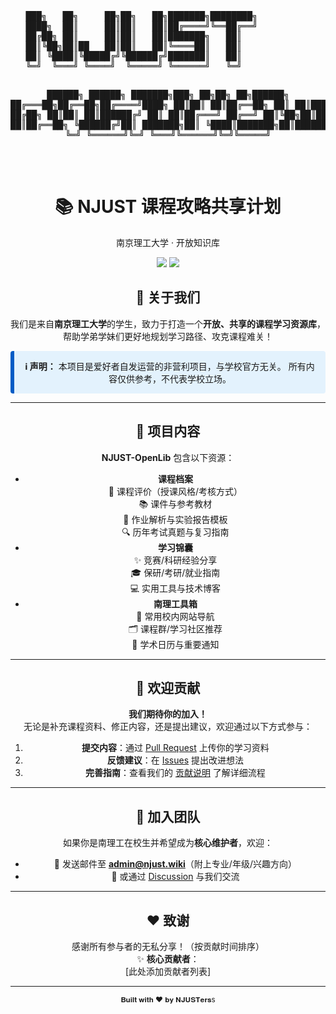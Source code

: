 <div align="center">
  <!-- NJUST ASCII Art -->
  <pre>
███╗   ██╗     ██╗██╗   ██╗███████╗████████╗          
████╗  ██║     ██║██║   ██║██╔════╝╚══██╔══╝          
██╔██╗ ██║     ██║██║   ██║███████╗   ██║             
██║╚██╗██║██   ██║██║   ██║╚════██║   ██║             
██║ ╚████║╚█████╔╝╚██████╔╝███████║   ██║             
╚═╝  ╚═══╝ ╚════╝  ╚═════╝ ╚══════╝   ╚═╝             
                                                      
 ██████╗ ██████╗ ███████╗███╗   ██╗██╗     ██╗██████╗ 
██╔═══██╗██╔══██╗██╔════╝████╗  ██║██║     ██║██╔══██╗
██║   ██║██████╔╝█████╗  ██╔██╗ ██║██║     ██║██████╔╝
██║   ██║██╔═══╝ ██╔══╝  ██║╚██╗██║██║     ██║██╔══██╗
╚██████╔╝██║     ███████╗██║ ╚████║███████╗██║██████╔╝
 ╚═════╝ ╚═╝     ╚══════╝╚═╝  ╚═══╝╚══════╝╚═╝╚═════╝ 
                                                                            
  </pre>

<div align="center">
  <h1>📚 NJUST 课程攻略共享计划</h1>

  <p>南京理工大学 · 开放知识库</p>
  <a href="LICENSE"><img src="https://img.shields.io/github/license/NJUST-OpenLib/NJUST-OpenLib?color=blue&style=flat-square"></a>
  <a href="https://github.com/NJUST-OpenLib/NJUST-OpenLib/graphs/contributors"><img src="https://img.shields.io/github/contributors/NJUST-OpenLib/NJUST-OpenLib?style=flat-square"></a>
</div>


## 🌟 关于我们
我们是来自**南京理工大学**的学生，致力于打造一个**开放、共享的课程学习资源库**，帮助学弟学妹们更好地规划学习路径、攻克课程难关！

  <div style="background-color: #e3f2fd; border-left: 6px solid #005cc5; padding: 1em; border-radius: 4px;">
  <strong>ℹ️ 声明：</strong>  
  本项目是爱好者自发运营的非营利项目，与学校官方无关。  
  所有内容仅供参考，不代表学校立场。
</div>

---

## 🚀 项目内容
**NJUST-OpenLib** 包含以下资源：
- **课程档案**  
  📖 课程评价（授课风格/考核方式）  
  📚 课件与参考教材  
  📝 作业解析与实验报告模板  
  🔍 历年考试真题与复习指南  
- **学习锦囊**  
  ✨ 竞赛/科研经验分享  
  🎓 保研/考研/就业指南  
  💻 实用工具与技术博客  
- **南理工具箱**  
  🔗 常用校内网站导航  
  🗂️ 课程群/学习社区推荐  
  📅 学术日历与重要通知

---

## 👥 欢迎贡献
**我们期待你的加入！**  
无论是补充课程资料、修正内容，还是提出建议，欢迎通过以下方式参与：
1. **提交内容**：通过 [Pull Request](https://github.com/NJUST-OpenLib/NJUST-OpenLib/pulls) 上传你的学习资料
2. **反馈建议**：在 [Issues](https://github.com/NJUST-OpenLib/NJUST-OpenLib/issues) 提出改进想法
3. **完善指南**：查看我们的 [贡献说明](docs/CONTRIBUTING.md) 了解详细流程

---

## 🎯 加入团队
如果你是南理工在校生并希望成为**核心维护者**，欢迎：
- 📧 发送邮件至 **admin@njust.wiki**（附上专业/年级/兴趣方向）
- 💬 或通过 [Discussion](https://github.com/NJUST-OpenLib/NJUST-OpenLib/discussions) 与我们交流

---

## ❤️ 致谢
感谢所有参与者的无私分享！（按贡献时间排序）  
✨ **核心贡献者**：  
[此处添加贡献者列表]  

---

<div align="center">
  <sub>𝐁𝐮𝐢𝐥𝐭 𝐰𝐢𝐭𝐡 ❤️ 𝐛𝐲 𝐍𝐉𝐔𝐒𝐓𝐞𝐫𝐬s</sub>
</div>
